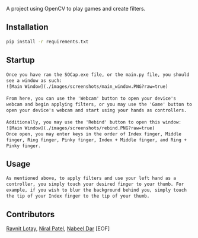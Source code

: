 A project using OpenCV to play games and create filters.

## Installation

```bash
pip install -r requirements.txt
```

## Startup

    Once you have ran the SOCap.exe file, or the main.py file, you should see a window as such:
    ![Main Window](./images/screenshots/main_window.PNG?raw=true)

    From here, you can use the 'Webcam' button to open your device's webcam and begin applying filters, or you may use the 'Game' button to open your device's webcam and start using your hands as controllers.

    Additionally, you may use the 'Rebind' button to open this window:
    ![Main Window](./images/screenshots/rebind.PNG?raw=true)
    Once open, you may enter keys in the order of Index finger, Middle finger, Ring finger, Pinky finger, Index + Middle finger, and Ring + Pinky finger.

## Usage
    
    As mentioned above, to apply filters and use your left hand as a controller, you simply touch your desired finger to your thumb. For example, if you wish to blur the background behind you, simply touch the tip of your Index finger to the tip of your thumb.

## Contributors

[Ravnit Lotay](https://github.com/Ravnit202), [Niral Patel](https://github.com/niralpatel02), [Nabeel Dar](https://github.com/NabeelDar)
[EOF]